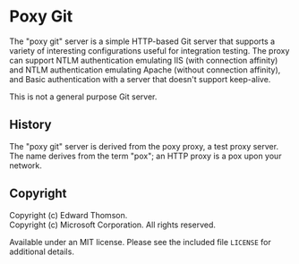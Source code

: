 Poxy Git
========
The "poxy git" server is a simple HTTP-based Git server that supports
a variety of interesting configurations useful for integration
testing.  The proxy can support NTLM authentication emulating IIS
(with connection affinity) and NTLM authentication emulating Apache
(without connection affinity), and Basic authentication with a server
that doesn't support keep-alive.

This is not a general purpose Git server.

History
-------
The "poxy git" server is derived from the poxy proxy, a test proxy server.
The name derives from the term "pox"; an HTTP proxy is a pox upon your
network.

Copyright
---------
Copyright (c) Edward Thomson.  
Copyright (c) Microsoft Corporation.  All rights reserved.

Available under an MIT license.  Please see the included file `LICENSE`
for additional details.

